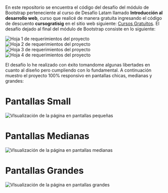 En este repositorio se encuentra el código del desafío del módulo de Bootstrap perteneciente al curso de Desafío Latam llamado **Introducción al desarrollo web**, curso que realicé de manera gratuita ingresando el código de descuento **cursogratisig** en el sitio web siguiente: [Cursos Gratuitos](https://cursos.desafiolatam.com/collections). El desafío dejado al final del módulo de Bootstrap consiste en lo siguiente:

![Hoja 1 de requerimientos del proyecto](/assets/img/screenshots/DesafoCuppon1.jpg)
![Hoja 2 de requerimientos del proyecto](/assets/img/screenshots/DesafoCuppon2.jpg)
![Hoja 3 de requerimientos del proyecto](/assets/img/screenshots/DesafoCuppon3.jpg)
![Hoja 4 de requerimientos del proyecto](/assets/img/screenshots/DesafoCuppon4.jpg)

El desafío lo he realizado con éxito tomandome algunas libertades en cuanto al diseño pero cumpliendo con lo fundamental. A continuación muestro el proyecto 100% responsivo en pantallas chicas, medianas y grandes:

# Pantallas Small

![VIsualización de la página en pantallas pequeñas](./assets/img/screenshots/pantalla_pequena.png)

# Pantallas Medianas

![VIsualización de la página en pantallas medianas](./assets/img/screenshots/pantalla_mediana.png)

# Pantallas Grandes

![VIsualización de la página en pantallas grandes](./assets/img/screenshots/pantalla_grande.png)
